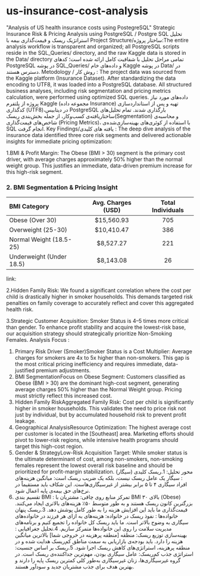 # us-insurance-cost-analysis
"Analysis of US health insurance costs using PostegreSQL"
Strategic Insurance Risk & Pricing Analysis using PostgreSQL / Postgre SQL تحلیل استراتژیک ریسک و قیمت‌گذاری بیمه با
Project Structure/ساختار پروژه:The entire analysis workflow is transparent and organized; all PostgreSQL scripts reside in the SQL_Queries/ directory, and the raw Kaggle data is stored in the Data/ directory
تمامی مراحل تحلیل با شفافیت کامل ارائه شده است؛ کدهای PostgreSQL در پوشه SQL_Queries/ و داده‌های خام Kaggle در پوشه Data/ در دسترس هستند.
Metodology / روش کار : The project data was sourced from the Kaggle platform (Insurance Dataset). After standardizing the data encoding to UTF8, it was loaded into a PostgreSQL database. All structured business analyses, including risk segmentation and pricing metrics calculation, were performed using optimized SQL queries.
 داده‌های مورد نیاز پروژه از پلتفرم Kaggle (مجموعه داده Insurance) تهیه و پس از استانداردسازی کدگذاری (UTF8)،در دیتابیس PostgreSQL بارگذاری شدند. تمام تحلیل‌های ساختاریافته‌ی کسب‌وکار، از جمله بخش‌بندی ریسک(Segmentation) و محاسبه‌ی شاخص‌های قیمت‌گذاری (Pricing Metrics)، با استفاده از کوئری‌های بهینه‌سازی‌شده‌ی SQL انجام گرفت.
Key Findings/یافته های کلیدی :  The deep dive analysis of the insurance data identified three core risk segments and delivered actionable insights for immediate pricing optimization:

1.BMI & Profit Margin: The Obese (BMI > 30) segment is the primary cost driver, with average charges approximately 50% higher than the normal weight group. This justifies an immediate, data-driven premium increase for this high-risk segment.
### 2. BMI Segmentation & Pricing Insight

| BMI Category             | Avg. Charges (USD) | Total Individuals |
| :---                     | :---:              | :---: |
| Obese (Over 30)          | $15,560.93         | 705 |
| Overweight (25-30)       | $10,410.47         | 386 |
| Normal Weight (18.5-25)  | $8,527.27          | 221 |
| Underweight (Under 18.5) | $8,143.08          | 26 |
link:


2.Hidden Family Risk: We found a significant correlation where the cost per child is drastically higher in smoker households. This demands targeted risk penalties on family coverage to accurately reflect and cover this aggregated health risk.

3.Strategic Customer Acquisition: Smoker Status is 4–5 times more critical than gender. To enhance profit stability and acquire the lowest-risk base, our acquisition strategy should strategically prioritize Non-Smoking Females.
Analysis Focus :
1. Primary Risk Driver (Smoker)Smoker Status is a Cost Multiplier: Average charges for smokers are 4x to 5x higher than non-smokers. This gap is the most critical pricing inefficiency and requires immediate, data-justified premium adjustments.
2. BMI SegmentationFocus on Obese Segment: Customers classified as Obese (BMI > 30) are the dominant high-cost segment, generating average charges 50% higher than the Normal Weight group. Pricing must strictly reflect this increased cost.
3. Hidden Family RiskAggregated Family Risk: Cost per child is significantly higher in smoker households. This validates the need to price risk not just by individual, but by accumulated household risk to prevent profit leakage.
4. Geographical AnalysisResource Optimization: The highest average cost per customer is located in the [Southeast] area. Marketing efforts should pivot to lower-risk regions, while intensive health programs should target this high-cost region.
5. Gender & StrategyLow-Risk Acquisition Target: While smoker status is the ultimate determinant of cost, among non-smokers, non-smoking females represent the lowest overall risk baseline and should be prioritized for profit-margin stabilization.
محور تحلیل:
1.ریسک کلیدی (سیگار)	: سیگار یک عامل ریسک نیست، بلکه یک ضریب ریسک است: میانگین هزینه‌های افراد سیگاری ۴ تا ۵ برابر بیشتر از غیرسیگاری‌هاست. این شکاف باید مستقیماً در نرخ‌های حق بیمه‌ی پایه اعمال شود.
2. تقسیم بندی BMI     :	تمرکز منابع روی چاقی: مشتریان با BMI بالای ۳۰ (Obese) بزرگترین کانون ریسک هستند و به طور متوسط ۵۰٪ هزینه‌های بالاتری ایجاد می‌کنند. قیمت‌گذاری ما باید این افزایش هزینه را به طور کامل پوشش دهد.
3.ریسک پنهان خانواده‌ها	:  نفوذ ریسک در خانواده: هزینه‌های به ازای هر فرزند در خانواده‌های سیگاری به وضوح بالاتر است. ما باید ریسک کل خانواده را تجمیع کنیم و برنامه‌های مدیریت سلامت را روی این خانواده‌ها متمرکز سازیم.
4.تحلیل جغرافیایی      :	بهینه‌سازی توزیع ریسک: منطقه [منطقه پرهزینه در خروجی شما] بالاترین میانگین هزینه را دارد. باید بودجه‌ی بازاریابی به سمت مناطق کم‌ریسک هدایت شده و در منطقه پرهزینه، استراتژی‌های کاهش ریسک اجرا شود.
5.ریسک بر اساس جنسیت:	استراتژی جذب کم‌ریسک: عامل سیگاری بودن، مهم‌ترین جداکننده‌ی ریسک است. در گروه غیرسیگاری‌ها، زنان غیرسیگاری به‌طور کلی کمترین ریسک پایه را دارند و بهترین هدف برای جذب مشتریان جدید و سودآور هستند.

